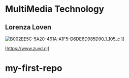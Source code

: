 # MultiMedia Technology
## Lorenza Loven

![B002EE5C-5A20-461A-A1F5-D6DE6D985D90_1_105_c](https://github.com/user-attachments/assets/acdfcd38-8cac-4c18-8224-fc92aa33a85b)
]]

[https://www.zuyd.nl]
# my-first-repo
